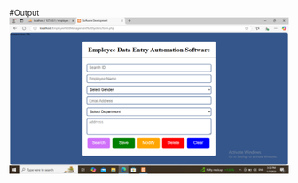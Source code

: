#Output
![image alt](https://github.com/Aryan-we/Employee-Management-System/blob/62d6eaa0fdc1ff7e73e59bce958c75fcaaf8c96f/Screenshot%20(108).png?raw=true)
